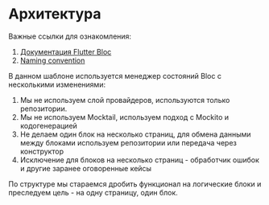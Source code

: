 # Архитектура

Важные ссылки для ознакомления:
1. [Документация Flutter Bloc](https://bloclibrary.dev/#/gettingstarted)
1. [Naming convention](https://bloclibrary.dev/#/blocnamingconventions)

В данном шаблоне используется менеджер состояний Bloc с несколькими изменениями:
1. Мы не используем слой провайдеров, используются только репозитории.
1. Мы не используем Mocktail, используем подход с Mockito и кодогенерацией
1. Не делаем один блок на несколько страниц, для обмена данными между блоками используем репозитории или передача через конструктор
1. Исключение для блоков на несколько страниц - обработчик ошибок и другие заранее оговоренные кейсы

По структуре мы стараемся дробить функционал на логические блоки и преследуем цель - на одну страницу, один блок.